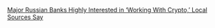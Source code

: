 [Major Russian Banks Highly Interested in ‘Working With Crypto,’ Local Sources Say](https://cointelegraph.com/news/major-russian-banks-highly-interested-in-working-with-crypto-local-sources-say)
